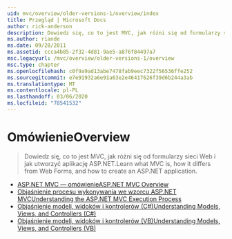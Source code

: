 ```yaml
---
uid: mvc/overview/older-versions-1/overview/index
title: Przegląd | Microsoft Docs
author: rick-anderson
description: Dowiedz się, co to jest MVC, jak różni się od formularzy sieci Web i jak utworzyć aplikację ASP.NET.
ms.author: riande
ms.date: 09/28/2011
ms.assetid: ccca4b85-2f32-4d81-9ae5-a876f84497a7
msc.legacyurl: /mvc/overview/older-versions-1/overview
msc.type: chapter
ms.openlocfilehash: c0f9a9ad13abe7478fab9eec7322f56536ffe252
ms.sourcegitcommit: e7e91932a6e91a63e2e46417626f39d6b244a3ab
ms.translationtype: MT
ms.contentlocale: pl-PL
ms.lasthandoff: 03/06/2020
ms.locfileid: "78541532"
---
```

# <a name="overview"></a><span data-ttu-id="f522f-103">Omówienie</span><span class="sxs-lookup"><span data-stu-id="f522f-103">Overview</span></span>

> <span data-ttu-id="f522f-104">Dowiedz się, co to jest MVC, jak różni się od formularzy sieci Web i jak utworzyć aplikację ASP.NET.</span><span class="sxs-lookup"><span data-stu-id="f522f-104">Learn what MVC is, how it differs from Web Forms, and how to create an ASP.NET application.</span></span>

- [<span data-ttu-id="f522f-105">ASP.NET MVC — omówienie</span><span class="sxs-lookup"><span data-stu-id="f522f-105">ASP.NET MVC Overview</span></span>](asp-net-mvc-overview.md)
- [<span data-ttu-id="f522f-106">Objaśnienie procesu wykonywania we wzorcu ASP.NET MVC</span><span class="sxs-lookup"><span data-stu-id="f522f-106">Understanding the ASP.NET MVC Execution Process</span></span>](understanding-the-asp-net-mvc-execution-process.md)
- [<span data-ttu-id="f522f-107">Objaśnienie modeli, widoków i kontrolerów (C#)</span><span class="sxs-lookup"><span data-stu-id="f522f-107">Understanding Models, Views, and Controllers (C#)</span></span>](understanding-models-views-and-controllers-cs.md)
- [<span data-ttu-id="f522f-108">Objaśnienie modeli, widoków i kontrolerów (VB)</span><span class="sxs-lookup"><span data-stu-id="f522f-108">Understanding Models, Views, and Controllers (VB)</span></span>](understanding-models-views-and-controllers-vb.md)
